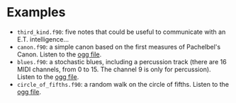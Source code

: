 # Examples

- `third_kind.f90`: five notes that could be useful to communicate with an E.T. intelligence...
- `canon.f90`: a simple canon based on the first measures of Pachelbel's Canon. Listen to the [ogg file](http://magnin.plil.net/IMG/ogg/canon.ogg).
- `blues.f90`: a stochastic blues, including a percussion track (there are 16 MIDI channels, from 0 to 15. The channel 9 is only for percussion). Listen to the [ogg file](http://magnin.plil.net/IMG/ogg/demo3.ogg).
- `circle_of_fifths.f90`: a random walk on the circle of fifths. Listen to the [ogg file](http://magnin.plil.net/IMG/ogg/demo4.ogg).
